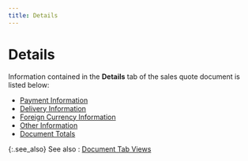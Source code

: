 ```yaml
---
title: Details
---
```


# Details


Information contained in the **Details** tab of the sales quote document is listed below:

- [Payment Information]({{site.sp_baseurl}}/misc/payment_information_sales_order_step_by_step.html)
- [Delivery Information]({{site.sp_baseurl}}/misc/delivery_information_sales_order_step_by_step.html)
- [Foreign Currency Information]({{site.sp_baseurl}}/misc/foreign_currency_information_sales_order_step_by_step.html)
- [Other Information]({{site.sp_baseurl}}/misc/other_information_sales_order_step_by_step.html)
- [Document Totals]({{site.sp_baseurl}}/misc/document_totals_sales_order_step_by_step.html)



{:.see_also}
See also
: [Document Tab Views]({{site.sp_baseurl}}/misc/document_view_details_sales_order_step_by_step.html)
